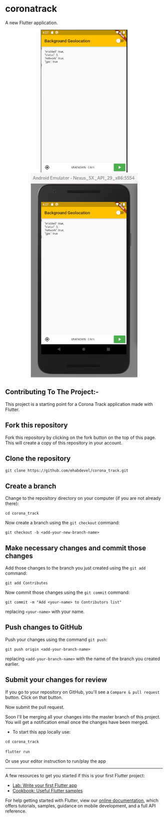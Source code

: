 # coronatrack

A new Flutter application.

<p align="center">
  <img src="https://github.com/ehabdevel/corona_track/blob/master/screenshot1.png" />
  <img src="https://github.com/ehabdevel/corona_track/blob/master/screenshot2.png" />
</p>

## Contributing To The Project:-

This project is a starting point for a Corona Track application made with Flutter.

## Fork this repository

Fork this repository by clicking on the fork button on the top of this page.
This will create a copy of this repository in your account.

## Clone the repository

```
git clone https://github.com/ehabdevel/corona_track.git
```

## Create a branch

Change to the repository directory on your computer (if you are not already there):


```
cd corona_track
```

Now create a branch using the `git checkout` command:
```
git checkout -b <add-your-new-branch-name>
```

## Make necessary changes and commit those changes

Add those changes to the branch you just created using the `git add` command:

```
git add Contributes
```


Now commit those changes using the `git commit` command:
```
git commit -m "Add <your-name> to Contributors list"
```
replacing `<your-name>` with your name.

## Push changes to GitHub

Push your changes using the command `git push`:
```
git push origin <add-your-branch-name>
```
replacing `<add-your-branch-name>` with the name of the branch you created earlier.

## Submit your changes for review

If you go to your repository on GitHub, you'll see a  `Compare & pull request` button. Click on that button.

Now submit the pull request.


Soon I'll be merging all your changes into the master branch of this project. You will get a notification email once the changes have been merged.


* To start this app locally use:

```
cd corona_track

flutter run
```

Or use your editor instruction to run/play the app


---


A few resources to get you started if this is your first Flutter project:

- [Lab: Write your first Flutter app](https://flutter.dev/docs/get-started/codelab)
- [Cookbook: Useful Flutter samples](https://flutter.dev/docs/cookbook)

For help getting started with Flutter, view our
[online documentation](https://flutter.dev/docs), which offers tutorials,
samples, guidance on mobile development, and a full API reference.
